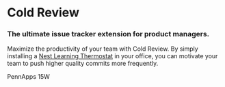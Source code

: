 # Cold Review

### The ultimate issue tracker extension for product managers.

Maximize the productivity of your team with Cold Review. By simply installing a [Nest Learning Thermostat](https://nest.com/thermostat/life-with-nest-thermostat/) in your office, you can motivate your team to push higher quality commits more frequently.

PennApps 15W
